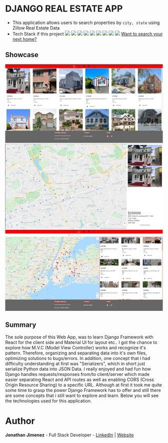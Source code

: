 # DJANGO REAL ESTATE APP

-   This application allows users to search properties by `city, state` using Zillow Real Estate Data
-   Tech Stack if this project
    ![](https://img.shields.io/badge/React-20232A?style=for-the-badge&logo=react&logoColor=61DAFB) ![](https://img.shields.io/badge/Material--UI-0081CB?style=for-the-badge&logo=material-ui&logoColor=white) ![](https://img.shields.io/badge/React_Router-CA4245?style=for-the-badge&logo=react-router&logoColor=white)
    ![](https://img.shields.io/badge/Django-092E20?style=for-the-badge&logo=django&logoColor=white) ![](https://img.shields.io/badge/DJANGO-REST-ff1709?style=for-the-badge&logo=django&logoColor=white&color=ff1709&labelColor=gray) ![](https://img.shields.io/badge/Python-FFD43B?style=for-the-badge&logo=python&logoColor=darkgreen) ![](https://img.shields.io/badge/PostgreSQL-316192?style=for-the-badge&logo=postgresql&logoColor=white)
    ![](https://img.shields.io/badge/Google%20Maps-4285F4?style=for-the-badge&logo=google-maps&logoColor=white) ![](https://img.shields.io/badge/Zillow-006AFF?style=for-the-badge&logo=zillow&logoColor=white)
    [Want to search your next home?](https://real-estate-app-django.herokuapp.com/search)

## Showcase

![](./images/homepage.png)
![](./images/modalProperty.png)
![](./images/multiplePropertiesOnMap.png)

## Summary

The sole purpose of this Web App, was to learn Django Framework with React for the client side and Material UI for layout etc.. I got the chance to explore how M.V.C (Model View Controller) works and recognize it's pattern. Therefore, organizing and separating data into it's own files, optimizing solutions to bugs/errors. In addition, one concept that i had difficulty understanding at first was "Serializers", which in short just serialize Python data into JSON Data. I really enjoyed and had fun how Django handles requests/responses from/to client/server which made easier separating React and API routes as well as enabling CORS (Cross Origin Resource Sharing) to a specific URL. Although at first it took me quite some time to grasp the power Django Framework has to offer and still there are some concepts that i still want to explore and learn. Below you will see the technologies used for this application.

# Author

**Jonathan Jimenez** - Full Stack Developer - [LinkedIn](https://www.linkedin.com/in/jonathan-jimenez101/) | [Website](https://www.jonathanjimenez.tech)
